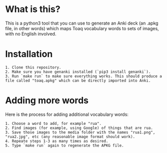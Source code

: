 
# What is this?

This is a python3 tool that you can use to generate an Anki deck (an .apkg file, in other words) which maps Toaq vocabulary words to sets of images, with no English involved.

# Installation

    1. Clone this repository.
    2. Make sure you have genanki installed (`pip3 install genanki`).
    3. Run `make run` to make sure everything works. This should produce a file called "toaq.apkg" which can be directly imported into Anki.

# Adding more words

Here is the process for adding additional vocabulary words:

    1. Choose a word to add, for example "rua".
    2. Find images (for example, using Google) of things that are rua.
    3. Save those images to the media folder with the names "rua1.png", "rua2.jpg", etc (any reasonable image format should work).
    4. Repeate steps 1-3 as many times as desired.
    5. Type `make run` again to regenerate the APKG file.

